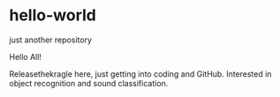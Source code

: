 # hello-world
just another repository

Hello All!

Releasethekragle here, just getting into coding and GitHub. Interested in object recognition and sound classification. 

